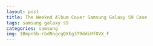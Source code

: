 ```yaml
---
layout: post
title: The Weeknd Album Cover Samsung Galaxy S9 Case
tags: samsung galaxy s9
categories: samsung
img: 1Bmpn5b-rbdNngcgQXEg3T9ddiHfOVX_F
---
```

